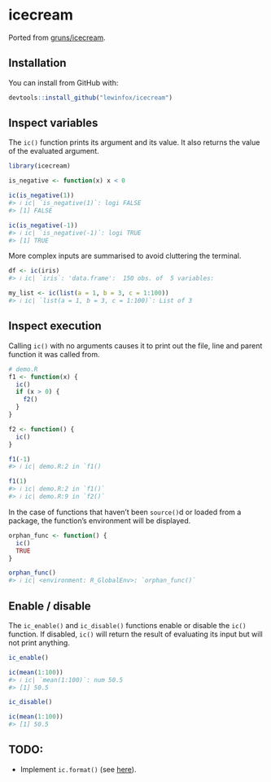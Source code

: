 
<!-- README.md is generated from README.Rmd. Please edit that file -->

# icecream

<!-- badges: start -->

<!-- badges: end -->

Ported from [gruns/icecream](https://github.com/gruns/icecream).

## Installation

You can install from GitHub with:

``` r
devtools::install_github("lewinfox/icecream")
```

## Inspect variables

The `ic()` function prints its argument and its value. It also returns
the value of the evaluated argument.

``` r
library(icecream)

is_negative <- function(x) x < 0

ic(is_negative(1))
#> ℹ ic| `is_negative(1)`: logi FALSE
#> [1] FALSE

ic(is_negative(-1))
#> ℹ ic| `is_negative(-1)`: logi TRUE
#> [1] TRUE
```

More complex inputs are summarised to avoid cluttering the terminal.

``` r
df <- ic(iris)
#> ℹ ic| `iris`: 'data.frame':  150 obs. of  5 variables:

my_list <- ic(list(a = 1, b = 3, c = 1:100))
#> ℹ ic| `list(a = 1, b = 3, c = 1:100)`: List of 3
```

## Inspect execution

Calling `ic()` with no arguments causes it to print out the file, line
and parent function it was called from.

``` r
# demo.R
f1 <- function(x) {
  ic()
  if (x > 0) {
    f2()
  }
}

f2 <- function() {
  ic()
}
```

``` r
f1(-1)
#> ℹ ic| demo.R:2 in `f1()

f1(1)
#> ℹ ic| demo.R:2 in `f1()`
#> ℹ ic| demo.R:9 in `f2()`
```

In the case of functions that haven’t been `source()`d or loaded from a
package, the function’s environment will be displayed.

``` r
orphan_func <- function() {
  ic()
  TRUE
}

orphan_func()
#> ℹ ic| <environment: R_GlobalEnv>: `orphan_func()`
```

## Enable / disable

The `ic_enable()` and `ic_disable()` functions enable or disable the
`ic()` function. If disabled, `ic()` will return the result of
evaluating its input but will not print anything.

``` r
ic_enable()

ic(mean(1:100))
#> ℹ ic| `mean(1:100)`: num 50.5
#> [1] 50.5

ic_disable()

ic(mean(1:100))
#> [1] 50.5
```

## TODO:

  - Implement `ic.format()` (see
    [here](https://github.com/gruns/icecream#miscellaneous)).
